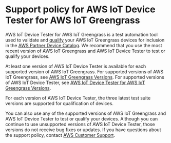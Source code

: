 # Support policy for AWS IoT Device Tester for AWS IoT Greengrass<a name="idt-support-policy"></a>

AWS IoT Device Tester for AWS IoT Greengrass is a test automation tool used to validate and [qualify](https://aws.amazon.com/partners/dqp/) your AWS IoT Greengrass devices for inclusion in the [AWS Partner Device Catalog](https://devices.amazonaws.com/)\. We recommend that you use the most recent version of AWS IoT Greengrass and AWS IoT Device Tester to test or qualify your devices\.

At least one version of AWS IoT Device Tester is available for each supported version of AWS IoT Greengrass\. For supported versions of AWS IoT Greengrass, see [AWS IoT Greengrass Versions](what-is-iot-greengrass.md)\. For supported versions of AWS IoT Device Tester, see [AWS IoT Device Tester for AWS IoT Greengrass Versions](dev-test-versions.md)\.

For each version of AWS IoT Device Tester, the three latest test suite versions are supported for qualification of devices\.

You can also use any of the supported versions of AWS IoT Greengrass and AWS IoT Device Tester to test or qualify your devices\. Although you can continue to use unsupported versions of AWS IoT Device Tester, those versions do not receive bug fixes or updates\. If you have questions about the support policy, contact [AWS Customer Support](https://aws.amazon.com/contact-us/)\.